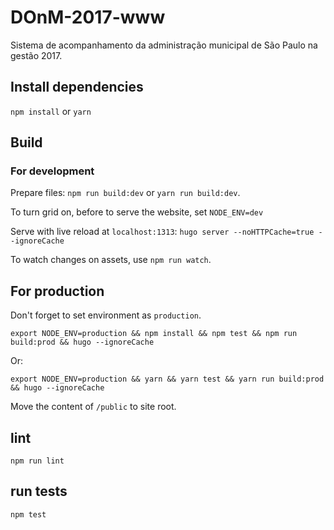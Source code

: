 # DOnM-2017-www

Sistema de acompanhamento da administração municipal de São Paulo na gestão 2017.

## Install dependencies

`npm install` or `yarn`

## Build

### For development

Prepare files: `npm run build:dev` or `yarn run build:dev`.

To turn grid on, before to serve the website, set `NODE_ENV=dev`

Serve with live reload at `localhost:1313`: `hugo server --noHTTPCache=true --ignoreCache`

To watch changes on assets, use `npm run watch`.

## For production

Don't forget to set environment as `production`.

```
export NODE_ENV=production && npm install && npm test && npm run build:prod && hugo --ignoreCache
```

Or:

```
export NODE_ENV=production && yarn && yarn test && yarn run build:prod && hugo --ignoreCache
```

Move the content of `/public` to site root.

## lint

`npm run lint`

## run tests

`npm test`
